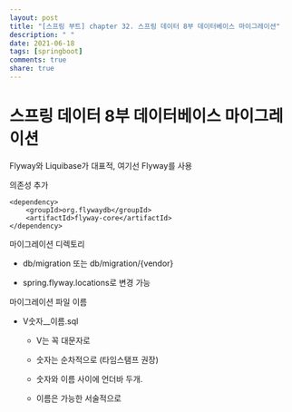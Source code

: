 ```yaml
---
layout: post
title: "[스프링 부트] chapter 32. 스프링 데이터 8부 데이터베이스 마이그레이션"
description: " "
date: 2021-06-18
tags: [springboot]
comments: true
share: true
---
```


# 스프링 데이터 8부 데이터베이스 마이그레이션



Flyway와 Liquibase가 대표적, 여기선 Flyway를 사용 



의존성 추가 

```properties
<dependency>
    <groupId>org.flywaydb</groupId>
    <artifactId>flyway-core</artifactId>
</dependency>
```



마이그레이션 디렉토리 

- db/migration 또는 db/migration/{vendor} 

- spring.flyway.locations로 변경 가능 



마이그레이션 파일 이름 

- V숫자__이름.sql 
  - V는 꼭 대문자로 
  - 숫자는 순차적으로 (타임스탬프 권장) 
  - 숫자와 이름 사이에 언더바 두개. 

  - 이름은 가능한 서술적으로 

